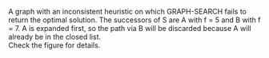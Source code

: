 A graph with an inconsistent heuristic on which GRAPH-SEARCH fails to
return the optimal solution. The successors of S are A with f = 5 and B with f = 7. A is
expanded first, so the path via B will be discarded because A will already be in the closed
list.<br>
Check the figure for details.
